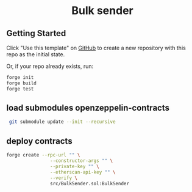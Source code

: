 # <h1 align="center">Bulk sender </h1>

## Getting Started

Click "Use this template" on [GitHub](https://github.com/foundry-rs/forge-template) to create a new repository with this repo as the initial state.

Or, if your repo already exists, run:
```sh
forge init
forge build
forge test
```
## load submodules openzeppelin-contracts

```sh
 git submodule update --init --recursive
```
## deploy contracts

```sh
forge create --rpc-url "" \
				--constructor-args "" \
				--private-key "" \
				--etherscan-api-key "" \
				--verify \
				src/BulkSender.sol:BulkSender
```
